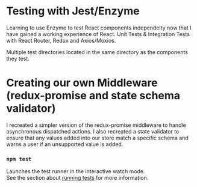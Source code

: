 # Testing with Jest/Enzyme
Learning to use Enzyme to test React components independelty now that I have gained a working experience of React. Unit Tests & Integration Tests with React Router, Redux and Axios/Moxios. 

Multiple test directories located in the same directory as the components they test.
 
# Creating our own Middleware (redux-promise and state schema validator)
I recreated a simpler version of the redux-promise middleware to handle asynchronous dispatched actions.
I also recreated a state validator to ensure that any values added into our store match a specific schema and warns a user if an unsupported value is added.

### `npm test`

Launches the test runner in the interactive watch mode.<br />
See the section about [running tests](https://facebook.github.io/create-react-app/docs/running-tests) for more information.
